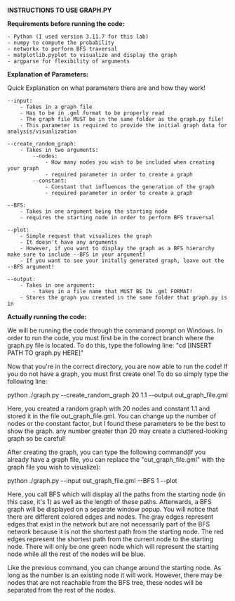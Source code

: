 **INSTRUCTIONS TO USE GRAPH.PY**

**Requirements before running the code:**

    - Python (I used version 3.11.7 for this lab)
    - numpy to compute the probability
    - networkx to perform BFS traversal
    - matplotlib.pyplot to visualize and display the graph
    - argparse for flexibility of arguments

**Explanation of Parameters:**

Quick Explanation on what parameters there are and how they work!

    --input:
        - Takes in a graph file
        - Has to be in .gml format to be properly read
        - The graph file MUST be in the same folder as the graph.py file!
        - This parameter is required to provide the initial graph data for analysis/visualization

    --create_random_graph:
        - Takes in two arguments:
            --nodes:
                - How many nodes you wish to be included when creating your graph
                - required parameter in order to create a graph
            --constant:
                - Constant that influences the generation of the graph
                - required parameter in order to create a graph
    
    --BFS:
        - Takes in one argument being the starting node
        - requires the starting node in order to perform BFS traversal
    
    --plot:
        - Simple request that visualizes the graph
        - It doesn't have any arguments
        - However, if you want to display the graph as a BFS hierarchy make sure to include --BFS in your argument!
        - If you want to see your initally generated graph, leave out the --BFS argument!
    
    --output:
        - Takes in one argument:
            - takes in a file name that MUST BE IN .gml FORMAT!
        - Stores the graph you created in the same folder that graph.py is in

**Actually running the code:**

We will be running the code through the command prompt on Windows. In order to run the code, you must first be in the correct branch where the graph.py file is located. To do this, type the following line: "cd [INSERT PATH TO graph.py HERE]"

Now that you're in the correct directory, you are now able to run the code! If you do not have a graph, you must first create one! To do so simply type the following line:

python ./graph.py --create_random_graph 20 1.1 --output out_graph_file.gml

Here, you created a random graph with 20 nodes and constant 1.1 and stored it in the file out_graph_file.gml. You can change up the number of nodes or the constant factor, but I found these parameters to be the best to show the graph. any number greater than 20 may create a cluttered-looking graph so be careful!

After creating the graph, you can type the following command(If you already have a graph file, you can replace the "out_graph_file.gml" with the graph file you wish to visualize):

python ./graph.py --input out_graph_file.gml --BFS 1 --plot

Here, you call BFS which will display all the paths from the starting node (in this case, it's 1) as well as the length of these paths. Afterwards, a BFS graph will be displayed on a separate window popup. You will notice that there are different colored edges and nodes. The gray edges represent edges that exist in the network but are not necessarily part of the BFS network because it is not the shortest path from the starting node. The red edges represent the shortest path from the current node to the starting node. There will only be one green node which will represent the starting node while all the rest of the nodes will be blue.

Like the previous command, you can change around the starting node. As long as the number is an existing node it will work. However, there may be nodes that are not reachable from the BFS tree, these nodes will be separated from the rest of the nodes.
